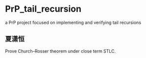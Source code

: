 # PrP_tail_recursion
a PrP project focused on implementing and verifying tail recursions

## 夏潇恒

Prove Church–Rosser theorem under close term STLC.
